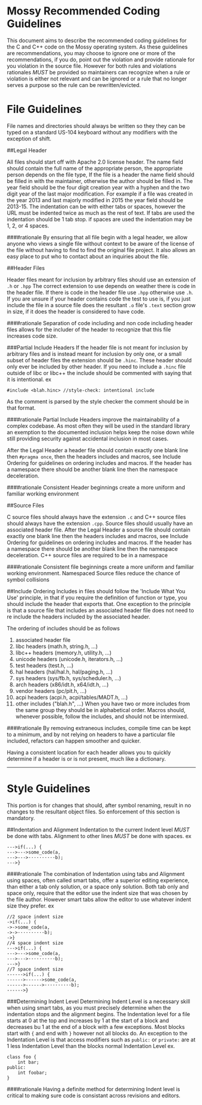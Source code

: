 Mossy Recommended Coding Guidelines
===================================
This document aims to describe the recommended coding guidelines for the C and C++ code
on the Mossy operating system. As these guidelines are recommendations, you may choose
to ignore one or more of the recommendations, if you do, point out the violation
and provide rationale for you violation in the source file. However for both rules and
violations rationales _MUST_ be provided so maintainers can recognize when a rule or
violation is either not relevant and can be ignored or a rule that no longer serves a purpose
so the rule can be rewritten/evicted.


File Guidelines
===============
File names and directories should always be written so they they can be typed on a
standard US-104 keyboard without any modifiers with the exception of shift.

##Legal Header

All files should start off with Apache 2.0 license header. The name field should contain
the full name of the appropriate person, the appropriate person depends on the file type, If
the file is a header the name field should be filled in with the maintainer, otherwise the
author should be filled in. The year field should be the four digit creation year with a hyphen
and the two digit year of the last major modification. For example if a file was created in the
year 2013 and last majorly modified in 2015 the year field should be 2013-15. The indentation
can be with either tabs or spaces, however the URL must be indented twice as much as the rest
of text. If tabs are used the indentation should be 1 tab stop. if spaces are used the
indentation may be 1, 2, or 4 spaces.

####rationale
By ensuring that all file begin with a legal header, we allow anyone who views a single file
without context to be aware of the license of the file without having to find to find the
original file project. It also allows an easy place to put who to contact about an inquiries
about the file.

##Header Files

Header files meant for inclusion by arbitrary files should use an extension of `.h` or `.hpp`
The correct extension to use depends on weather there is code in the header file. If there is
code in the header file use `.hpp` otherwise use `.h`. If you are unsure if your header contains
code the test to use is, if you just include the file in a source file does the resultant `.o`
file's `.text` section grow in size, if it does the header is considered to have code.

####rationale
Separation of code including and non code including header files allows for the includer of the
header to recognize that this file increases code size.

###Partial Include Headers
If the header file is not meant for inclusion by arbitrary files and is instead meant for
inclusion by only one, or a small subset of header files the extension should be `.hinc`.
These header should only ever be included by other header. If you need to include a `.hinc`
file outside of libc or libc++ the include should be commented with saying that it is
intentional. ex
~~~{.cpp}
#include <blah.hinc> //style-check: intentional include
~~~
As the comment is parsed by the style checker the comment should be in that format.

####rationale
Partial Include Headers improve the maintainability of a complex codebase. As most often they
will be used in the standard library an exemption to the documented inclusion helps keep the
noise down while still providing security against accidental inclusion in most cases.

After the Legal Header a header file should contain exactly one blank line
then `#pragma once`, then the headers includes and macros,
see Include Ordering for guidelines on ordering includes and macros.
If the header has a namespace there should be another blank line then the namespace deceleration.

####rationale
Consistent Header beginnings create a more uniform and familiar working environment

##Source Files

C source files should always have the extension `.c` and C++ source files should always have
the extension `.cpp`. Source files should usually have an associated header file.
After the Legal Header a source file should contain exactly one blank line
then the headers includes and macros, see Include Ordering for guidelines
on ordering includes and macros. If the header has a namespace there should be another
blank line then the namespace deceleration. C++ source files are required to be in a namespace

####rationale
Consistent file beginnings create a more uniform and familiar working environment. Namespaced
Source files reduce the chance of symbol collisions

##Include Ordering
Includes in files should follow the 'Include What You Use' principle, in that if you require the
definition of function or type, you should include the header that exports that. One exception
to the principle is that a source file that includes an associated header file does not need
to re include the headers included by the associated header.

The ordering of includes should be as follows
  1. associated header file
  2. libc headers (math.h, string.h, ...)
  3. libc++ headers (memory.h, utility.h, ...)
  4. unicode headers (unicode.h, iterators.h, ...)
  5. test headers (test.h, ...)
  6. hal headers (hal/hal.h, hal/paging.h, ...)
  7. sys headers (sys/fb.h, sys/scheduler.h, ...)
  8. arch headers (x86/idt.h, x64/idt.h, ...)
  9. vendor headers (pc/pit.h, ...)
  10. acpi headers (acpi.h, acpi/tables/MADT.h, ...)
  11. other includes ("blah.h", ...)
When you have two or more includes from the same group they should be in alphabetical order.
Macros should, whenever possible, follow the includes, and should not be intermixed.

####rationale
By removing extraneous includes, compile time can be kept to a minimum, and by not relying on
headers to have a particular file included, refactors can happen smoother and quicker.  

Having a consistent location for each header allows you to quickly determine if a header is
or is not present, much like a dictionary.
- - - - - - - - - - - - - - - - - - - - - - - - - - - - - - - - - - - - - - - - - - - - - - - - - -
Style Guidelines
================
This portion is for changes that should, after symbol renaming, result in no changes to the
resultant object files. So enforcement of this section is mandatory.

##Indentation and Alignment
Indentation to the current Indent level _MUST_ be done with tabs. Alignment to other lines
_MUST_ be done with spaces. ex
~~~
--->if(...) {
--->--->some_code(a,
--->--->··········b);
--->}
~~~

####rationale
The combination of Indentation using tabs and Alignment using spaces, often called smart tabs,
offer a superior editing experience, than either a tab only solution, or a space only solution.
Both tab only and space only, require that the editor use the indent size that was chosen by the
file author. However smart tabs allow the editor to use whatever indent size they prefer. ex
~~~
//2 space indent size
->if(...) {
->->some_code(a,
->->··········b);
->}
//4 space indent size
--->if(...) {
--->--->some_code(a,
--->--->··········b);
--->}
//7 space indent size
------>if(...) {
------>------>some_code(a,
------>------>··········b);
------>}
~~~
###Determining Indent Level
Determining Indent Level is a necessary skill when using smart tabs, as you must precisely
determine when the indentation stops and the alignment begins. The Indentation level for a
file starts at 0 at the top and increases by 1 at the start of a block and decreases bu 1
at the end of a block with a few exceptions. Most blocks start with `{` and end with `}`
however not all blocks do. An exception to the Indentation Level is that access modifiers
such as `public:` or `private:` are at 1 less Indentation Level than the blocks normal
Indentation Level ex.
~~~{.cpp}
class foo {
    int bar;
public:
    int foobar;
}
~~~

####rationale
Having a definite method for determining Indent level is critical to making sure code is consistant
across revisions and editors.
